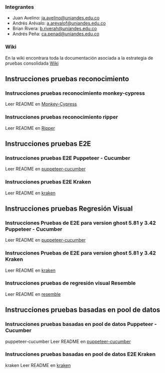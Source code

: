 ### Integrantes

- Juan Avelino: ja.avelino@uniandes.edu.co
- Andrés Arévalo: a.arevalof@uniandes.edu.co
- Brian Rivera: b.riverah@uniandes.edu.co
- Andrés Peña: ca.penad@uniandes.edu.co

### Wiki

En la wiki encontrara toda la documentación asociada a la estrategia de pruebas consolidada [Wiki](https://github.com/MISW4103-PA-202410/estrategia-ghost-consolidada/wiki)

## Instrucciones pruebas reconocimiento

### Instrucciones pruebas reconocimiento monkey-cypress

Leer README en [Monkey-Cypress](https://github.com/MISW4103-PA-202410/estrategia-ghost-consolidada/blob/main/Pruebas%20de%20reconocimiento/monkey-cypress/README.md)


### Instrucciones pruebas reconocimiento ripper

Leer README en [Ripper](https://github.com/MISW4103-PA-202410/estrategia-ghost-consolidada/tree/main/Pruebas%20de%20reconocimiento/Rippupet%20-%20Ripper)

## Instrucciones pruebas E2E 

### Instrucciones pruebas E2E Puppeteer - Cucumber

Leer README en [puppeteer-cucumber](https://github.com/MISW4103-PA-202410/estrategia-ghost-consolidada/tree/main/Pruebas%20E2E%20version%201/puppeteer-cucumber)

### Instrucciones pruebas E2E Kraken

Leer README en [kraken](https://github.com/MISW4103-PA-202410/estrategia-ghost-consolidada/tree/main/Pruebas%20E2E%20version%201/kraken)


## Instrucciones pruebas Regresión Visual
### Instrucciones Pruebas de E2E para version ghost 5.81 y 3.42 Puppeteer - Cucumber

Leer README en [puppeteer-cucumber](https://github.com/MISW4103-PA-202410/estrategia-ghost-consolidada/tree/main/Pruebas%20E2E%20version%201/puppeteer-cucumber)

### Instrucciones Pruebas de E2E para version ghost 5.81 y 3.42 Kraken

Leer README en [kraken](https://github.com/MISW4103-PA-202410/estrategia-ghost-consolidada/blob/main/Pruebas%20regresi%C3%B3n%20visual/kraken/README.md)

### Instrucciones pruebas de regresión visual Resemble

Leer README en [resemble](https://github.com/MISW4103-PA-202410/estrategia-ghost-consolidada/blob/main/Pruebas%20regresi%C3%B3n%20visual/resemble/README.md)


## Instrucciones pruebas basadas en pool de datos

### Instrucciones pruebas basadas en pool de datos Puppeteer - Cucumber
puppeteer-cucumber
Leer README en [puppeteer-cucumber](https://github.com/MISW4103-PA-202410/estrategia-ghost-consolidada/blob/main/Pruebas%20e2e/puppeteer-cucumber/README.md)

### Instrucciones pruebas basadas en pool de datos E2E Kraken
kraken
Leer README en [kraken](https://github.com/MISW4103-PA-202410/estrategia-ghost-consolidada/blob/main/Validaci%C3%B3n%20de%20datos/kraken-cucumber-validacion-datos/README.md)

